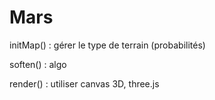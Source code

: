 Mars
====

initMap() : gérer le type de terrain (probabilités)

soften() : algo

render() : utiliser canvas 3D, three.js